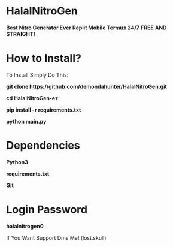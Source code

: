 # HalalNitroGen
__Best Nitro Generator Ever Replit Mobile Termux 24/7__
__FREE AND STRAIGHT!__

# How to Install?

To Install Simply Do This:

**git clone https://github.com/demondahunter/HalalNitroGen.git**

**cd HalalNitroGen-ez**

**pip install -r requirements.txt**

**python main.py**


# Dependencies
**Python3**

**requirements.txt**

**Git**

# Login Password
__halalnitrogen0__

If You Want Support Dms Me! (lost.skull)
